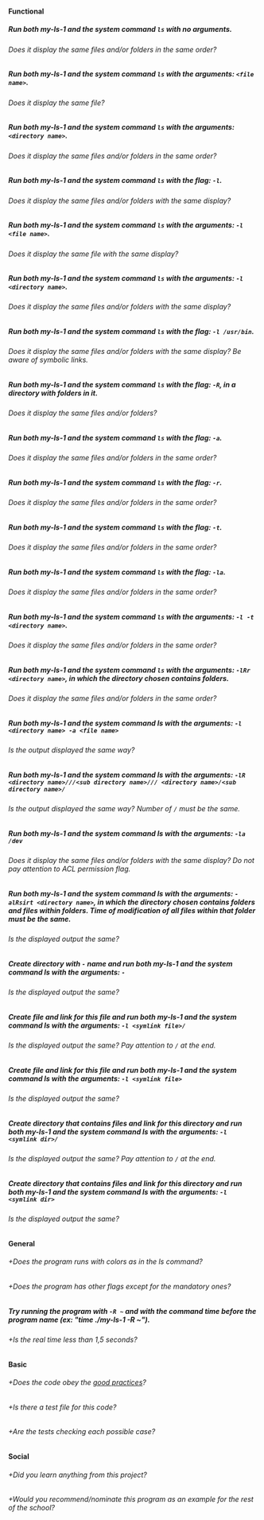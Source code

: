 #### Functional

##### Run both my-ls-1 and the system command `ls` with no arguments.

###### Does it display the same files and/or folders in the same order?

##### Run both my-ls-1 and the system command `ls` with the arguments: `<file name>`.

###### Does it display the same file?

##### Run both my-ls-1 and the system command `ls` with the arguments: `<directory name>`.

###### Does it display the same files and/or folders in the same order?

##### Run both my-ls-1 and the system command `ls` with the flag: `-l`.

###### Does it display the same files and/or folders with the same display?

##### Run both my-ls-1 and the system command `ls` with the arguments: `-l <file name>`.

###### Does it display the same file with the same display?

##### Run both my-ls-1 and the system command `ls` with the arguments: `-l <directory name>`.

###### Does it display the same files and/or folders with the same display?

##### Run both my-ls-1 and the system command `ls` with the flag: `-l /usr/bin`.

###### Does it display the same files and/or folders with the same display? Be aware of symbolic links.

##### Run both my-ls-1 and the system command `ls` with the flag: `-R`, in a directory with folders in it.

###### Does it display the same files and/or folders?

##### Run both my-ls-1 and the system command `ls` with the flag: `-a`.

###### Does it display the same files and/or folders in the same order?

##### Run both my-ls-1 and the system command `ls` with the flag: `-r`.

###### Does it display the same files and/or folders in the same order?

##### Run both my-ls-1 and the system command `ls` with the flag: `-t`.

###### Does it display the same files and/or folders in the same order?

##### Run both my-ls-1 and the system command `ls` with the flag: `-la`.

###### Does it display the same files and/or folders in the same order?

##### Run both my-ls-1 and the system command `ls` with the arguments: `-l -t <directory name>`.

###### Does it display the same files and/or folders in the same order?

##### Run both my-ls-1 and the system command `ls` with the arguments: `-lRr <directory name>`, in which the directory chosen contains folders.

###### Does it display the same files and/or folders in the same order?

##### Run both my-ls-1 and the system command ls with the arguments: `-l <directory name> -a <file name>`

###### Is the output displayed the same way?

##### Run both my-ls-1 and the system command ls with the arguments: `-lR <directory name>///<sub directory name>/// <directory name>/<sub directory name>/`

###### Is the output displayed the same way? Number of `/` must be the same.

##### Run both my-ls-1 and the system command ls with the arguments: `-la /dev`

###### Does it display the same files and/or folders with the same display? Do not pay attention to ACL permission flag.

##### Run both my-ls-1 and the system command ls with the arguments: `-alRsirt <directory name>`, in which the directory chosen contains folders and files within folders. Time of modification of all files within that folder must be the same.

###### Is the displayed output the same?

##### Create directory with `-` name and run both my-ls-1 and the system command ls with the arguments: `-`

###### Is the displayed output the same?

##### Create file and link for this file and run both my-ls-1 and the system command ls with the arguments: `-l <symlink file>/`

###### Is the displayed output the same? Pay attention to `/` at the end.

##### Create file and link for this file and run both my-ls-1 and the system command ls with the arguments: `-l <symlink file>`

###### Is the displayed output the same?

##### Create directory that contains files and link for this directory and run both my-ls-1 and the system command ls with the arguments: `-l <symlink dir>/`

###### Is the displayed output the same? Pay attention to `/` at the end.

##### Create directory that contains files and link for this directory and run both my-ls-1 and the system command ls with the arguments: `-l <symlink dir>`

###### Is the displayed output the same?

#### General

###### +Does the program runs with colors as in the ls command?

###### +Does the program has other flags except for the mandatory ones?

##### Try running the program with `-R ~` and with the command time before the program name (ex: "time ./my-ls-1 -R ~").

###### +Is the real time less than 1,5 seconds?

#### Basic

###### +Does the code obey the [good practices](https://public.01-edu.org/subjects/good-practices.en)?

###### +Is there a test file for this code?

###### +Are the tests checking each possible case?

#### Social

###### +Did you learn anything from this project?

###### +Would you recommend/nominate this program as an example for the rest of the school?
